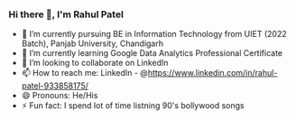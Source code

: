 ### Hi there 👋, I'm Rahul Patel

- 🔭 I’m currently pursuing BE in Information Technology from UIET (2022 Batch), Panjab University, Chandigarh
- 🌱 I’m currently learning Google Data Analytics Professional Certificate
- 👯 I’m looking to collaborate on LinkedIn
- 📫 How to reach me: LinkedIn - @https://www.linkedin.com/in/rahul-patel-933858175/
- 😄 Pronouns: He/His
- ⚡ Fun fact: I spend lot of time listning 90's bollywood songs 

